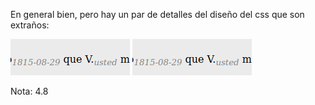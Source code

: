 En general bien, pero hay un par de detalles del diseño del css que son extraños:

![retro 01](https://raw.githubusercontent.com/nivaca/HD202110/main/VaughanN/img/retro01.png)
![retro 02](https://raw.githubusercontent.com/nivaca/HD202110/main/VaughanN/img/retro01.png)

Nota: 4.8

